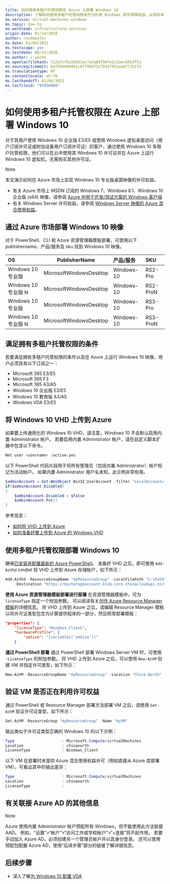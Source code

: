 ```yaml
---
title: 如何使用多租户托管权限在 Azure 上部署 Windows 10
description: 了解如何使用多租户托管权限来充分利用 Windows 软件保障权益，从而将本地许可证引入到 Azure 中。
ms.service: virtual-machines-windows
ms.topic: how-to
ms.workload: infrastructure-services
origin.date: 01/24/2018
author: rockboyfor
ms.date: 01/04/2021
ms.testscope: yes
ms.testdate: 08/31/2020
ms.author: v-yeche
ms.openlocfilehash: 312e7cf6a16633ac7a3a04f96fe2c2aec6563f51
ms.sourcegitcommit: b4fd26098461cb779b973c7592f951aad77351f2
ms.translationtype: HT
ms.contentlocale: zh-CN
ms.lasthandoff: 01/04/2021
ms.locfileid: "97856900"
---
```

<!--Verified Successfully-->
# <a name="how-to-deploy-windows-10-on-azure-with-multitenant-hosting-rights"></a>如何使用多租户托管权限在 Azure 上部署 Windows 10 
对于其用户使用 Windows 10 企业版 E3/E5 或使用 Windows 虚拟桌面访问（用户订阅许可证或附加设备用户订阅许可证）的客户，通过使用 Windows 10 多租户托管权限，他们可以在云中使用其 Windows 10 许可证并在 Azure 上运行 Windows 10 虚拟机，无需购买其他许可证。 

<!--Not Available on For more information, please see [Multitenant Hosting for Windows 10](https://www.microsoft.com/CloudandHosting/licensing_sca.aspx)-->

> [!NOTE]
> 本文演示如何在 Azure 市场上实现 Windows 10 专业版桌面映像的许可权益。
> - 有关 Azure 市场上 MSDN 订阅的 Windows 7、Windows 8.1、Windows 10 企业版 (x64) 映像，请参阅 [Azure 中用于开发/测试方案的 Windows 客户端](client-images.md)
> - 有关 Windows Server 许可权益，请参阅 [Windows Server 映像的 Azure 混合使用权益](hybrid-use-benefit-licensing.md)。
>

## <a name="deploying-windows-10-image-from-azure-marketplace"></a>通过 Azure 市场部署 Windows 10 映像 
对于 PowerShell、CLI 和 Azure 资源管理器模板部署，可使用以下 publishername、产品/服务及 sku 找到 Windows 10 映像。

| OS  |      PublisherName      |  产品/服务 | SKU |
|:----------|:-------------:|:------|:------|
| Windows 10 专业版    | MicrosoftWindowsDesktop | Windows-10  | RS2-Pro   |
| Windows 10 专业版 N  | MicrosoftWindowsDesktop | Windows-10  | RS2-ProN  |
| Windows 10 专业版    | MicrosoftWindowsDesktop | Windows-10  | RS3-Pro   |
| Windows 10 专业版 N  | MicrosoftWindowsDesktop | Windows-10  | RS3-ProN  |

## <a name="qualify-for-multi-tenant-hosting-rights"></a>满足拥有多租户托管权限的条件 
若要满足拥有多租户托管权限的条件以及在 Azure 上运行 Windows 10 映像，用户必须具有以下订阅之一： 

- Microsoft 365 E3/E5 
- Microsoft 365 F3 
- Microsoft 365 A3/A5 
- Windows 10 企业版 E3/E5
- Windows 10 教育版 A3/A5 
- Windows VDA E3/E5

## <a name="uploading-windows-10-vhd-to-azure"></a>将 Windows 10 VHD 上传到 Azure
如果要上传通用化的 Windows 10 VHD，请注意，Windows 10 不会默认启用内置 Administrator 帐户。 若要启用内置 Administrator 帐户，请在自定义脚本扩展中包含以下命令。

```powershell
Net user <username> /active:yes
```

以下 PowerShell 代码片段用于将所有管理员（包括内置 Administrator）帐户标记为活动帐户。 如果内置 Administrator 用户名未知，此示例非常有用。
```powershell
$adminAccount = Get-WmiObject Win32_UserAccount -filter "LocalAccount=True" | ? {$_.SID -Like "S-1-5-21-*-500"}
if($adminAccount.Disabled)
{
    $adminAccount.Disabled = $false
    $adminAccount.Put()
}
```
参考信息： 
* [如何将 VHD 上传到 Azure](upload-generalized-managed.md)
* [如何准备好要上传到 Azure 的 Windows VHD](prepare-for-upload-vhd-image.md)

## <a name="deploying-windows-10-with-multitenant-hosting-rights"></a>使用多租户托管权限部署 Windows 10
确保[已安装并配置最新的 Azure PowerShell](https://docs.microsoft.com/powershell/azure/)。 准备好 VHD 之后，即可使用 `Add-AzVhd` cmdlet 将 VHD 上传到 Azure 存储帐户，如下所示：

```powershell
Add-AzVhd -ResourceGroupName "myResourceGroup" -LocalFilePath "C:\Path\To\myvhd.vhd" `
    -Destination "https://mystorageaccount.blob.core.chinacloudapi.cn/vhds/myvhd.vhd"
```

**使用 Azure 资源管理器模板部署进行部署** 在资源管理器模板中，可为 `licenseType` 指定一个附加参数。 可以阅读有关[创作 Azure Resource Manager 模板](../../azure-resource-manager/templates/template-syntax.md)的详细信息。 将 VHD 上传到 Azure 之后，请编辑 Resource Manager 模板以将许可证类型包含为计算提供程序的一部分，然后照常部署模板：
```json
"properties": {
    "licenseType": "Windows_Client",
    "hardwareProfile": {
        "vmSize": "[variables('vmSize')]"
    }
```

**通过 PowerShell 部署** 通过 PowerShell 部署 Windows Server VM 时，可使用 `-LicenseType` 的附加参数。 将 VHD 上传到 Azure 之后，可以使用 `New-AzVM` 创建 VM 并指定许可类型，如下所示：
```powershell
New-AzVM -ResourceGroupName "myResourceGroup" -Location "China North" -VM $vm -LicenseType "Windows_Client"
```

## <a name="verify-your-vm-is-utilizing-the-licensing-benefit"></a>验证 VM 是否正在利用许可权益
通过 PowerShell 或 Resource Manager 部署方法部署 VM 之后，请使用 `Get-AzVM` 验证许可证类型，如下所示：
```powershell
Get-AzVM -ResourceGroup "myResourceGroup" -Name "myVM"
```

输出类似于许可证类型正确的 Windows 10 的以下示例：

```powershell
Type                     : Microsoft.Compute/virtualMachines
Location                 : chinanorth
LicenseType              : Windows_Client
```

以下 VM 在部署时未提供 Azure 混合使用权益许可（例如直接从 Azure 库部署 VM），可看出其中的输出差异：

```powershell
Type                     : Microsoft.Compute/virtualMachines
Location                 : chinanorth
LicenseType              :
```

## <a name="additional-information-about-joining-azure-ad"></a>有关联接 Azure AD 的其他信息
>[!NOTE]
>Azure 使用内置 Administrator 帐户预配所有 Windows，但不能使用此方法联接 AAD。 例如，“设置”>“帐户”>“访问工作或学校帐户”>“+连接”将不起作用。 若要手动加入 Azure AD，必须创建另一个管理员帐户并以其身份登录。 还可以使用预配包配置 Azure AD，使用“后续步骤”部分的链接了解详细信息。
>
>

## <a name="next-steps"></a>后续步骤
- 深入了解[为 Windows 10 配置 VDA](https://docs.microsoft.com/windows/deployment/vda-subscription-activation)

<!--Not Avvailable on - Learn more about [Multitenant Hosting for Windows 10](https://www.microsoft.com/CloudandHosting/licensing_sca.aspx)-->

<!-- Update_Description: update meta properties, wording update, update link -->